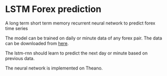 # LSTM Forex prediction
A long term short term memory recurrent neural network to predict forex time series 

The model can be trained on daily or minute data of any forex pair. The data can be downloaded 
from [here](http://www.histdata.com/download-free-forex-data/).

The lstm-rnn should learn to predict the next day or minute based on previous data.

The neural network is implemented on Theano. 






